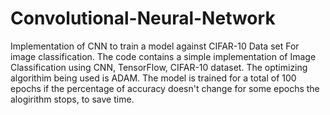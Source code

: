 # Convolutional-Neural-Network
Implementation of CNN to train a model against CIFAR-10 Data set For image classification.
The code contains a simple implementation of Image Classification using CNN, TensorFlow, CIFAR-10 dataset.
The optimizing algorithim being used is ADAM. 
The model is trained for a total of 100 epochs if the percentage of accuracy doesn't change for some epochs 
the alogirithm stops, to save time.
